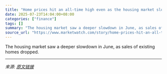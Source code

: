 ```yaml
---
title: "Home prices hit an all-time high even as the housing market slowdown deepens"
date: 2025-07-23T14:04:00+08:00
categories: ["finance"]
tags: []
summary: "The housing market saw a deeper slowdown in June, as sales of existing homes dropped."
source_url: "https://www.marketwatch.com/story/home-prices-hit-an-all-time-high-even-as-the-housing-market-slowdown-deepens-f8a4d7a8?mod=mw_rss_topstories"
---
```


The housing market saw a deeper slowdown in June, as sales of existing homes dropped.

---

*来源: [原文链接](https://www.marketwatch.com/story/home-prices-hit-an-all-time-high-even-as-the-housing-market-slowdown-deepens-f8a4d7a8?mod=mw_rss_topstories)*
